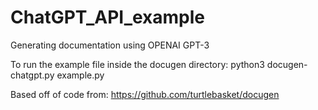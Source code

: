 # ChatGPT_API_example

Generating documentation using OPENAI GPT-3

To run the example file inside the docugen directory: python3 docugen-chatgpt.py example.py

Based off of code from: https://github.com/turtlebasket/docugen
